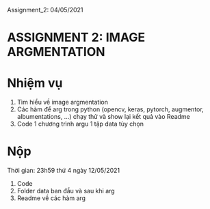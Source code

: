Assignment_2: 04/05/2021
# ASSIGNMENT 2: IMAGE ARGMENTATION
# Nhiệm vụ
1. Tìm hiểu về image argmentation
2. Các hàm để arg trong python (opencv, keras, pytorch, augmentor, albumentations, ...) chạy thử và show lại kết quả vào Readme
3. Code 1 chương trình argu 1 tập data tùy chọn
# Nộp
Thời gian: 23h59 thứ 4 ngày 12/05/2021
1. Code
2. Folder data ban đầu và sau khi arg
3. Readme về các hàm arg
